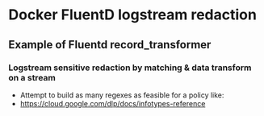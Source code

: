 # Docker FluentD logstream redaction
## Example of Fluentd record_transformer
### Logstream sensitive redaction by matching & data transform on a stream
- Attempt to build as many regexes as feasible for a policy like:
- https://cloud.google.com/dlp/docs/infotypes-reference

